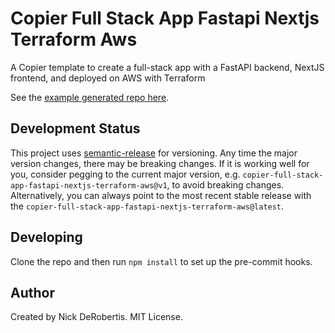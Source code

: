 # Copier Full Stack App Fastapi Nextjs Terraform Aws

A Copier template to create a full-stack app with a FastAPI backend, NextJS frontend, and deployed on AWS with Terraform

See the [example generated repo here](https://github.com/nickderobertis/copier-full-stack-app-fastapi-nextjs-terraform-aws-example).

## Development Status

This project uses [semantic-release](https://github.com/semantic-release/semantic-release) for versioning.
Any time the major version changes, there may be breaking changes. If it is working well for you, consider
pegging to the current major version, e.g. `copier-full-stack-app-fastapi-nextjs-terraform-aws@v1`, to avoid breaking changes. Alternatively,
you can always point to the most recent stable release with the `copier-full-stack-app-fastapi-nextjs-terraform-aws@latest`.

## Developing

Clone the repo and then run `npm install` to set up the pre-commit hooks.

## Author

Created by Nick DeRobertis. MIT License.
